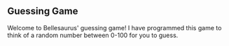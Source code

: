 ## Guessing Game
Welcome to Bellesaurus' guessing game! I have programmed this game to think of a random number between 0-100 for you to guess. 